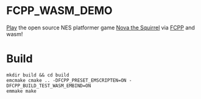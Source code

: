 # FCPP_WASM_DEMO

[Play](https://tianzerl.github.io/FCPP_WASM_DEMO/) the open source NES platformer game [Nova the Squirrel](https://github.com/NovaSquirrel/NovaTheSquirrel) via [FCPP](https://github.com/TianZerL/FCPP) and wasm!

# Build
```shell
mkdir build && cd build
emcmake cmake .. -DFCPP_PRESET_EMSCRIPTEN=ON -DFCPP_BUILD_TEST_WASM_EMBIND=ON
emmake make
```

